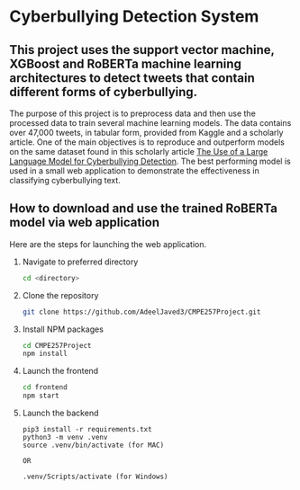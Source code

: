 # Cyberbullying Detection System
## This project uses the support vector machine, XGBoost and RoBERTa machine learning architectures to detect tweets that contain different forms of cyberbullying.

The purpose of this project is to preprocess data and then use the processed data to train several machine learning models. The data contains over 47,000 tweets, in tabular form, provided from Kaggle and a scholarly article. One of the main objectives is to reproduce and outperform models on the same dataset found in this scholarly article <a href="https://arxiv.org/pdf/2402.04088">The Use of a Large Language Model for Cyberbullying Detection</a>. 
The best performing model is used in a small web application to demonstrate the effectiveness in classifying cyberbullying text.

## How to download and use the trained RoBERTa model via web application

Here are the steps for launching the web application.

1. Navigate to preferred directory
    ```sh
   cd <directory>
   ```
2. Clone the repository
   ```sh
   git clone https://github.com/AdeelJaved3/CMPE257Project.git
   ```
3. Install NPM packages
   ```sh
   cd CMPE257Project
   npm install
   ```
4. Launch the frontend
   ```sh
   cd frontend
   npm start
   ```
5. Launch the backend
   ```
   pip3 install -r requirements.txt
   python3 -m venv .venv
   source .venv/bin/activate (for MAC)

   OR

   .venv/Scripts/activate (for Windows)  
   ```
